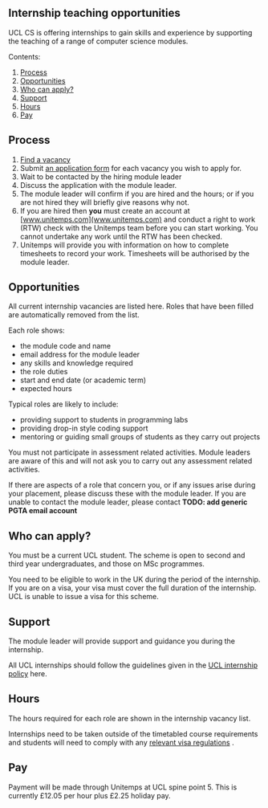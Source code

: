 ## Internship teaching opportunities

UCL CS is offering internships to gain skills and experience by supporting the teaching of a range of computer science
modules.

Contents:

1. [Process](#process)
2. [Opportunities](#opportunities)
3. [Who can apply?](#who-can-apply)
4. [Support](#support)
5. [Hours](#hours)
6. [Pay](#pay)

## Process

1. [Find a vacancy](https://docs.google.com/spreadsheets/d/1i-dtPKUHxlW93iTH4jn-ZN5wU8cUdoKnFMJ-PunvSy8)
2. Submit [an application form](https://docs.google.com/forms/d/1Wm05p85g3aypXVgHkWBCqRsfHMGNuxgqVGDhcY67trQ) for each
   vacancy you wish to apply for.
3. Wait to be contacted by the hiring module leader
4. Discuss the application with the module leader.
5. The module leader will confirm if you are hired and the hours; or if you are not hired they will briefly give reasons
   why not.
6. If you are hired then **you** must create an account at [www.unitemps.com](www.unitemps.com) and conduct a right to
   work (RTW) check with the Unitemps team before you can start working. You cannot undertake any work until the RTW has
   been checked.
7. Unitemps will provide you with information on how to complete timesheets to record your work. Timesheets will be
   authorised by the module leader.

## Opportunities

All current internship vacancies are listed here. Roles that have been filled are automatically removed from the list.

Each role shows:

- the module code and name
- email address for the module leader
- any skills and knowledge required
- the role duties
- start and end date (or academic term)
- expected hours

Typical roles are likely to include:

- providing support to students in programming labs
- providing drop-in style coding support
- mentoring or guiding small groups of students as they carry out projects

You must not participate in assessment related activities. Module leaders are aware of this and will not ask you to
carry out any assessment related activities.

If there are aspects of a role that concern you, or if any issues arise during your placement, please discuss these with
the module leader. If you are unable to contact the module leader, please contact **TODO: add generic PGTA email
account**

## Who can apply?

You must be a current UCL student. The scheme is open to second and third year undergraduates, and those on MSc programmes.

You need to be eligible to work in the UK during the period of the internship. If you are on a visa, your visa must
cover the full duration of the internship. UCL is unable to issue a visa for this scheme.

## Support

The module leader will provide support and guidance you during the internship.

All UCL internships should follow the guidelines given in
the [UCL internship policy](https://www.ucl.ac.uk/human-resources/internships-work-experience-and-volunteering-policy#definitions)
here.

## Hours

The hours required for each role are shown in the internship vacancy list.

Internships need to be taken outside of the timetabled course requirements and students will need to comply with
any [relevant visa regulations](https://www.ucl.ac.uk/students/immigration-and-visas/working-uk/working-during-your-studies)
.

## Pay

Payment will be made through Unitemps at UCL spine point 5. This is currently £12.05 per hour plus £2.25 holiday pay.
